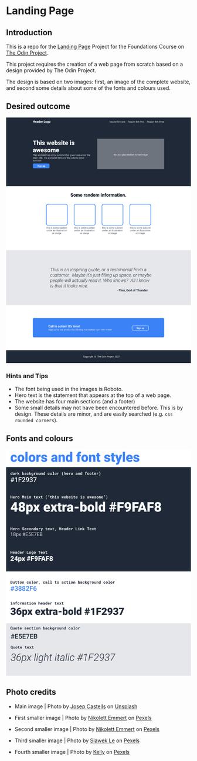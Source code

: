 # Landing Page

## Introduction

This is a repo for the [Landing Page](https://www.theodinproject.com/lessons/foundations-landing-page) Project for the Foundations Course on [The Odin Project](https://www.theodinproject.com).

This project requires the creation of a web page from scratch based on a design provided by The Odin Project.

The design is based on two images: first, an image of the complete website, and second some details about some of the fonts and colours used.

## Desired outcome

![desired outcome](./01.png)

### Hints and Tips

- The font being used in the images is Roboto.
- Hero text is the statement that appears at the top of a web page.
- The website has four main sections (and a footer)
- Some small details may not have been encountered before. This is by design. These details are minor, and are easily searched (e.g. `css rounded corners`).

## Fonts and colours

![fonts and colours](./02.png)

## Photo credits

- Main image | Photo by <a href="https://unsplash.com/@paniscusbcn?utm_content=creditCopyText&utm_medium=referral&utm_source=unsplash">Josep Castells</a> on <a href="https://unsplash.com/photos/5Mh8iz9vqpY?utm_content=creditCopyText&utm_medium=referral&utm_source=unsplash">Unsplash</a>
- First smaller image | Photo by <a href="https://www.pexels.com/@nikiemmert/">Nikolett Emmert</a> on <a href="https://www.pexels.com/photo/thunderstorm-and-lightning-13520373/">Pexels</a>

- Second smaller image | Photo by <a href="https://www.pexels.com/@nikiemmert/">Nikolett Emmert</a> on <a href="https://www.pexels.com/photo/lighting-strike-on-the-cloudy-night-sky-9541877/">Pexels</a>

- Third smaller image | Photo by <a href="https://www.pexels.com/@slawek-le-716703993/">Slawek Le</a> on <a href="https://www.pexels.com/photo/thunder-over-city-18275761">Pexels</a>

- Fourth smaller image | Photo by <a href="https://www.pexels.com/@kelly-1179532/">Kelly</a> on <a href="https://www.pexels.com/photo/silhouette-of-trees-under-orange-cloudy-day-2858699/">Pexels</a>
